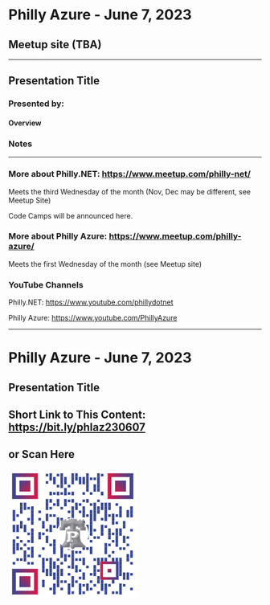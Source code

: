 # Philly Azure - June 7, 2023

## Meetup site (TBA)

***

## Presentation Title

### Presented by: 

#### Overview


### Notes

***

### More about Philly.NET: https://www.meetup.com/philly-net/
Meets the third Wednesday of the month (Nov, Dec may be different, see Meetup Site)

Code Camps will be announced here.

### More about Philly Azure: https://www.meetup.com/philly-azure/
Meets the first Wednesday of the month (see Meetup site)

### YouTube Channels
Philly.NET: https://www.youtube.com/phillydotnet

Philly Azure: https://www.youtube.com/PhillyAzure

***
# Philly Azure - June 7, 2023

## Presentation Title

## Short Link to This Content: https://bit.ly/phlaz230607

## or Scan Here
<img src="images\phlaz230607.png" alt="QR Code for direct link to this page" width="256"/>